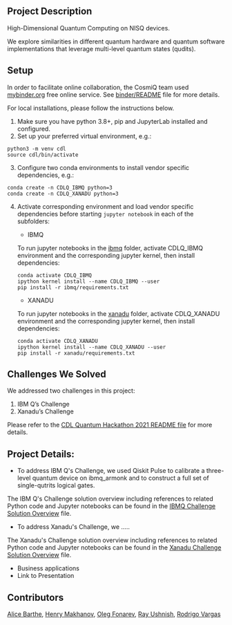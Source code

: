 ## Project Description
High-Dimensional Quantum Computing on NISQ devices.

We explore similarities in different quantum hardware and quantum software implementations that leverage multi-level quantum states (qudits).

## Setup
In order to facilitate online collaboration, the CosmiQ team used [mybinder.org](https://mybinder.readthedocs.io/en/latest/introduction.html) free online service. See [binder/README](binder/README.md) file for more details.

For local installations, please follow the instructions below.

1. Make sure you have python 3.8+, pip and JupyterLab installed and configured.
2. Set up your preferred virtual environment, e.g.:
```
python3 -m venv cdl
source cdl/bin/activate
```
3. Configure two conda environments to install vendor specific dependencies, e.g.:
```
conda create -n CDLQ_IBMQ python=3
conda create -n CDLQ_XANADU python=3
```
4. Activate corresponding environment and load vendor specific dependencies before starting `jupyter notebook` in each of the subfolders:

   - IBMQ

   To run jupyter notebooks in the [ibmq](ibmq) folder, activate CDLQ_IBMQ environment and the corresponding jupyter kernel, then install dependencies:
   ```
   conda activate CDLQ_IBMQ
   ipython kernel install --name CDLQ_IBMQ --user
   pip install -r ibmq/requirements.txt
   ```

   - XANADU

   To run jupyter notebooks in the [xanadu](xanadu) folder, activate CDLQ_XANADU environment and the corresponding jupyter kernel, then install dependencies:
   ```
   conda activate CDLQ_XANADU
   ipython kernel install --name CDLQ_XANADU --user
   pip install -r xanadu/requirements.txt
   ```

## Challenges We Solved

We addressed two challenges in this project:

1. IBM Q’s Challenge
2. Xanadu’s Challenge

Please refer to the [CDL Quantum Hackathon 2021 README file](../README.md) for more details.

## Project Details:

  - To address IBM Q's Challenge, we used Qiskit Pulse to calibrate a three-level quantum device on ibmq_armonk and to construct a full set of single-qutrits logical gates.

  The IBM Q's Challenge solution overview including references to related Python code and Jupyter notebooks can be found in the [IBMQ Challenge Solution Overview](IBMQ_challenge_solution.md) file.

  - To address Xanadu's Challenge, we .....

  The Xanadu's Challenge solution overview including references to related Python code and Jupyter notebooks can be found in the [Xanadu Challenge Solution Overview](Xanadu_challenge_solution.md) file.

  - Business applications
  - Link to Presentation


## Contributors

[Alice Barthe](https://github.com/alice4space), [Henry Makhanov](https://github.com/edenian), [Oleg Fonarev](https://github.com/olegxtend), [Ray Ushnish](https://github.com/ushnishray), [Rodrigo Vargas](https://github.com/RodrigoAVargasHdz)
